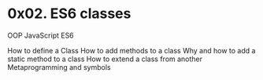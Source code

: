 # 0x02. ES6 classes
OOP
JavaScript
ES6

How to define a Class
How to add methods to a class
Why and how to add a static method to a class
How to extend a class from another
Metaprogramming and symbols
